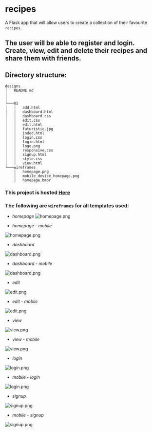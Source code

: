 # recipes
A Flask app that will allow users to create a collection of their favourite `recipes`.

## The user will be able to register and login. Create, view, edit and delete their recipes and share them with friends.

## Directory structure:

``` 
designs
│   README.md
│      
│
└───UI
│   │   add.html
|   |   dashboard.html
│	│	dashboard.css
│	│	edit.css
│	│	edit.html
│	│	futuristic.jpg
│	│	inded.html
│	│	login.css
│	│	login.html
│	│	logo.png
│	│	responsive.css
│	│	signup.html
│	│	style.css
│	│	view.html     
└───wireframes
    │   homepage.png
    │   mobile_device_homepage.png
    │   homepage.bmpr
   ```

### This project is hosted [Here](https://james-chege.github.io/recipes/designs/UI/)

### The following are `wireframes` for all templates used:

* *homepage*
![homepage.png](https://github.com/james-chege/recipes/blob/master/designs/wireframes/homepage.png)

* *homepage - mobile*

![homepage.png](https://github.com/james-chege/recipes/blob/master/designs/wireframes/mobile_device_homepage.png)

* *dashboard*

![dashboard.png](https://github.com/james-chege/recipes/blob/master/designs/wireframes/dashboard.png)

* *dashboard - mobile*

![dashboard.png](https://github.com/james-chege/recipes/blob/master/designs/wireframes/mobile_device_dashboard.png)

* *edit*

![edit.png](https://github.com/james-chege/recipes/blob/master/designs/wireframes/edit.png)

* *edit - mobile*

![edit.png](https://github.com/james-chege/recipes/blob/master/designs/wireframes/mobile_device_edit.png)

* *view*

![view.png](https://github.com/james-chege/recipes/blob/master/designs/wireframes/view.png)

* *view - mobile*

![view.png](https://github.com/james-chege/recipes/blob/master/designs/wireframes/mobile_device_view.png)

* *login*

![login.png](https://github.com/james-chege/recipes/blob/master/designs/wireframes/login.png)

* *mobile - login*

![login.png](https://github.com/james-chege/recipes/blob/master/designs/wireframes/mobile_device_login.png)

* *signup*

![signup.png](https://github.com/james-chege/recipes/blob/master/designs/wireframes/signup.png)

* *mobile - signup*

![signup.png](https://github.com/james-chege/recipes/blob/master/designs/wireframes/mobile_device_signup.png)